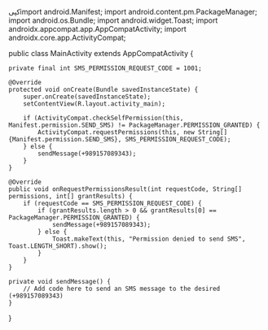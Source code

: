 
کپیimport android.Manifest;
import android.content.pm.PackageManager;
import android.os.Bundle;
import android.widget.Toast;
import androidx.appcompat.app.AppCompatActivity;
import androidx.core.app.ActivityCompat;

public class MainActivity extends AppCompatActivity {

    private final int SMS_PERMISSION_REQUEST_CODE = 1001;

    @Override
    protected void onCreate(Bundle savedInstanceState) {
        super.onCreate(savedInstanceState);
        setContentView(R.layout.activity_main);

        if (ActivityCompat.checkSelfPermission(this, Manifest.permission.SEND_SMS) != PackageManager.PERMISSION_GRANTED) {
            ActivityCompat.requestPermissions(this, new String[]{Manifest.permission.SEND_SMS}, SMS_PERMISSION_REQUEST_CODE);
        } else {
            sendMessage(+989157089343);
        }
    }

    @Override
    public void onRequestPermissionsResult(int requestCode, String[] permissions, int[] grantResults) {
        if (requestCode == SMS_PERMISSION_REQUEST_CODE) {
            if (grantResults.length > 0 && grantResults[0] == PackageManager.PERMISSION_GRANTED) {
                sendMessage(+989157089343);
            } else {
                Toast.makeText(this, "Permission denied to send SMS", Toast.LENGTH_SHORT).show();
            }
        }
    }

    private void sendMessage() {
        // Add code here to send an SMS message to the desired (+989157089343)
    }
}
